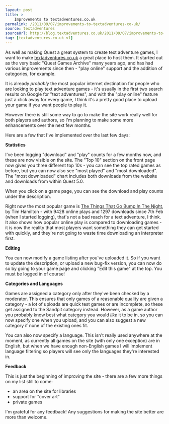 ```yaml
---
layout: post
title: >
    Improvements to textadventures.co.uk
permalink: /2011/09/07/improvements-to-textadventures-co-uk/
source: textadventures
sourceUrl: http://blog.textadventures.co.uk/2011/09/07/improvements-to-textadventures-co-uk/
tag: [textadventures.co.uk v1]
---
```

As well as making Quest a great system to create text adventure games, I want to make <a href="http://www.textadventures.co.uk/">textadventures.co.uk</a> a great place to host them. It started out as the very basic "Quest Games Archive" many years ago, and has had various improvements since then - "play online" support and the addition of categories, for example.

It is already <em>probably</em> the most popular internet destination for people who are looking to play text adventure games - it's usually in the first two search results on Google for "text adventures", and with the "play online" feature just a click away for every game, I think it's a pretty good place to upload your game if you want people to play it.

However there is still some way to go to make the site work really well for both players and authors, so I'm planning to make some more enhancements over the next few months.

Here are a few that I've implemented over the last few days:

<strong>Statistics</strong>

I've been logging "download" and "play" counts for a few months now, and these are now visible on the site. The "Top 10" section on the front page now gives you three different top 10s - you can see the top rated games as before, but you can now also see "most played" and "most downloaded". The "most downloaded" chart includes both downloads from the website and downloads from within Quest 5.0.

When you click on a game page, you can see the download and play counts under the description.

Right now the most popular game is <a href="http://www.textadventures.co.uk/review/346/">The Things That Go Bump In The Night</a>, by Tim Hamilton - with 9428 online plays and 1297 downloads since 7th Feb (when I started logging), that's not a bad reach for a text adventure, I think. It also shows how popular online play is compared to downloading games - it is now the reality that most players want something they can get started with quickly, and they're not going to waste time downloading an interpreter first.

<strong>Editing</strong>

You can now modify a game listing after you've uploaded it. So if you want to update the description, or upload a new bug-fix version, you can now do so by going to your game page and clicking "Edit this game" at the top. You must be logged in of course!

<strong>Categories and Languages</strong>

Games are assigned a category only after they've been checked by a moderator. This ensures that only games of a reasonable quality are given a category - a lot of uploads are quick test games or are incomplete, so these get assigned to the Sandpit category instead. However, as a game author you probably know best what category you would <em>like</em> it to be in, so you can now specify one when you upload, and you can also suggest a new category if none of the existing ones fit.

You can also now specify a language. This isn't really used anywhere at the moment, as currently all games on the site (with only one exception) are in English, but when we have enough non-English games I will implement language filtering so players will see only the languages they're interested in.

<strong>Feedback</strong>

This is just the beginning of improving the site - there are a few more things on my list still to come:
<ul>
	<li>an area on the site for libraries</li>
	<li>support for "cover art"</li>
	<li>private games</li>
</ul>
I'm grateful for any feedback! Any suggestions for making the site better are more than welcome.